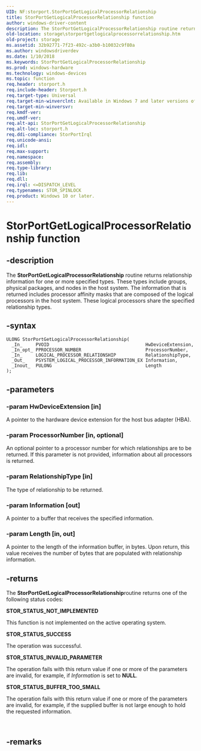 ```yaml
---
UID: NF:storport.StorPortGetLogicalProcessorRelationship
title: StorPortGetLogicalProcessorRelationship function
author: windows-driver-content
description: The StorPortGetLogicalProcessorRelationship routine returns relationship information for one or more specified types.
old-location: storage\storportgetlogicalprocessorrelationship.htm
old-project: storage
ms.assetid: 32b92771-7f23-492c-a3b0-b10032c9f80a
ms.author: windowsdriverdev
ms.date: 1/10/2018
ms.keywords: StorPortGetLogicalProcessorRelationship
ms.prod: windows-hardware
ms.technology: windows-devices
ms.topic: function
req.header: storport.h
req.include-header: Storport.h
req.target-type: Universal
req.target-min-winverclnt: Available in Windows 7 and later versions of the Windows operating systems.
req.target-min-winversvr: 
req.kmdf-ver: 
req.umdf-ver: 
req.alt-api: StorPortGetLogicalProcessorRelationship
req.alt-loc: storport.h
req.ddi-compliance: StorPortIrql
req.unicode-ansi: 
req.idl: 
req.max-support: 
req.namespace: 
req.assembly: 
req.type-library: 
req.lib: 
req.dll: 
req.irql: <=DISPATCH_LEVEL
req.typenames: STOR_SPINLOCK
req.product: Windows 10 or later.
---
```


# StorPortGetLogicalProcessorRelationship function



## -description
The <b>StorPortGetLogicalProcessorRelationship</b> routine returns relationship information for one or more specified types. These types include groups, physical packages, and nodes in the host system. The information that is returned includes processor affinity masks that are composed of the logical processors in the host system. These logical processors share the specified relationship types.



## -syntax

````
ULONG StorPortGetLogicalProcessorRelationship(
  _In_     PVOID                                    HwDeviceExtension,
  _In_opt_ PPROCESSOR_NUMBER                        ProcessorNumber,
  _In_     LOGICAL_PROCESSOR_RELATIONSHIP           RelationshipType,
  _Out_    PSYSTEM_LOGICAL_PROCESSOR_INFORMATION_EX Information,
  _Inout_  PULONG                                   Length
);
````


## -parameters

### -param HwDeviceExtension [in]

A pointer to the hardware device extension for the host bus adapter (HBA).


### -param ProcessorNumber [in, optional]

An optional pointer to a processor number for which relationships are to be returned. If this parameter is not provided, information about all processors is returned.


### -param RelationshipType [in]

The type of relationship to be returned.


### -param Information [out]

A pointer to a buffer that receives the specified information.


### -param Length [in, out]

A pointer to the length of the information buffer, in bytes. Upon return, this value receives the number of bytes that are populated with relationship information.


## -returns
The <b>StorPortGetLogicalProcessorRelationship</b>routine returns one of the following status codes:
<dl>
<dt><b>STOR_STATUS_NOT_IMPLEMENTED</b></dt>
</dl>This function is not implemented on the active operating system.
<dl>
<dt><b>STOR_STATUS_SUCCESS</b></dt>
</dl>The operation was successful.
<dl>
<dt><b>STOR_STATUS_INVALID_PARAMETER</b></dt>
</dl>The operation fails with this return value if one or more of the parameters are invalid, for example, if <i>Information</i> is set to <b>NULL</b>.
<dl>
<dt><b>STOR_STATUS_BUFFER_TOO_SMALL</b></dt>
</dl>The operation fails with this return value if one or more of the parameters are invalid, for example, if the supplied buffer is not large enough to hold the requested information.

 


## -remarks
